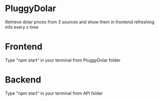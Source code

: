 # PluggyDolar
Retrieve dolar prices from 3 sources and show them in frontend refreshing info every x time

# Frontend
Type "npm start" in your terminal from PluggyDolar folder

# Backend
Type "npm start" in your terminal from API folder
